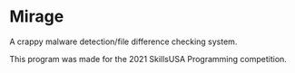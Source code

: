 # Mirage
A crappy malware detection/file difference checking system.

This program was made for the 2021 SkillsUSA Programming competition.